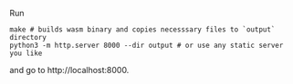 Run
```
make # builds wasm binary and copies necesssary files to `output` directory
python3 -m http.server 8000 --dir output # or use any static server you like
```
and go to http://localhost:8000.
